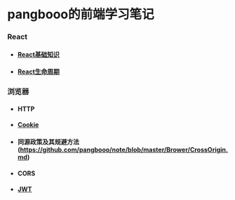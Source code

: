 # pangbooo的前端学习笔记

### React
* #### [React基础知识](https://github.com/pangbooo/note/blob/master/React/React基础知识.md)
* #### [React生命周期](https://github.com/pangbooo/note/blob/master/React/React生命周期.md)

### 浏览器
* #### HTTP
* #### [Cookie](https://wangdoc.com/javascript/bom/cookie.html)
* #### 同源政策及其规避方法(https://github.com/pangbooo/note/blob/master/Brower/CrossOrigin.md)
* #### CORS
* #### [JWT](https://github.com/pangbooo/note/blob/master/Brower/JWT.md)
